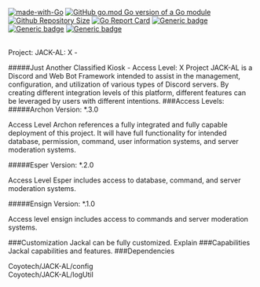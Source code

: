 [![made-with-Go](https://img.shields.io/badge/Made%20with-Go-1f425f.svg)](http://golang.org)
[![GitHub go.mod Go version of a Go module](https://img.shields.io/github/go-mod/go-version/gomods/athens.svg)](https://github.com/CoyoTan/JACK-AL)
[![Github Repository Size](https://img.shields.io/github/repo-size/CoyoTan/JACK-AL)](https://github.com/CoyoTan/JACK-AL)
[![Go Report Card](https://goreportcard.com/badge/github.com/CoyoTan/JACK-AL)](https://goreportcard.com/report/github.com/CoyoTan/JACK-AL)
[![Generic badge](https://img.shields.io/badge/Ensign-0.1.0-GREEN.svg)](https://shields.io/)
[![Generic badge](https://img.shields.io/badge/Esper-0.0.0-BLUE.svg)](https://shields.io/)
[![Generic badge](https://img.shields.io/badge/Archon-0.0.0-RED.svg)](https://shields.io/)

<br>
Project: JACK-AL: X
-

#####Just Another Classified Kiosk - Access Level: X
Project JACK-AL is a Discord and Web Bot Framework intended to assist in the management, configuration, and utilization of various types of Discord servers. By creating different integration levels of this platform, different features can be leveraged by users with different intentions. 
###Access Levels:<br>
#####Archon Version: \*.3.0
<p>
Access Level Archon references a fully integrated and fully capable deployment of this project. It will have full functionality for intended database, permission, command, user information systems, and server moderation systems.
</p>

#####Esper Version: \*.2.0
<p>
Access Level Esper includes access to database, command, and server moderation systems.
</p>

#####Ensign Version: \*.1.0
<p>
Access level ensign includes access to commands and server moderation systems. 
</p>

###Customization 
Jackal can be fully customized. Explain
###Capabilities
Jackal capabilities and features.
###Dependencies
<p>
Coyotech/JACK-AL/config     <br>
Coyotech/JACK-AL/logUtil
</P>

